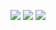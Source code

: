 ![](http://github-profile-summary-cards.vercel.app/api/cards/profile-details?username=kazu-321&theme=dark)
![](http://github-profile-summary-cards.vercel.app/api/cards/repos-per-language?username=kazu-321&theme=dark)
![](http://github-profile-summary-cards.vercel.app/api/cards/most-commit-language?username=kazu-321&theme=dark)
